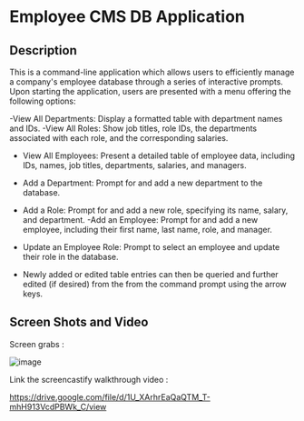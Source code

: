 # Employee CMS DB Application

## Description

This is a command-line application which allows users to efficiently manage a company's employee database through a series of interactive prompts. Upon starting the application, users are presented with a menu offering the following options:

-View All Departments: Display a formatted table with department names and IDs.
-View All Roles: Show job titles, role IDs, the departments associated with each role, and the corresponding salaries.
- View All Employees: Present a detailed table of employee data, including IDs, names, job titles, departments, salaries, and managers.
- Add a Department: Prompt for and add a new department to the database.
- Add a Role: Prompt for and add a new role, specifying its name, salary, and department.
-Add an Employee: Prompt for and add a new employee, including their first name, last name, role, and manager.
- Update an Employee Role: Prompt to select an employee and update their role in the database.

- Newly added or edited table entries can then be queried and further edited (if desired) from the from the command prompt using the arrow keys. 


## Screen Shots and Video

Screen grabs : 

![image](https://github.com/user-attachments/assets/ca19c810-89c4-46b3-b106-307f4ee38c52)


Link the screencastify walkthrough video : 

https://drive.google.com/file/d/1U_XArhrEaQaQTM_T-mhH913VcdPBWk_C/view
